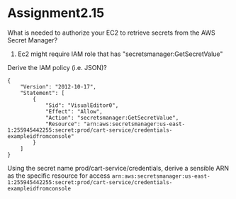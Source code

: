 # Assignment2.15
What is needed to authorize your EC2 to retrieve secrets from the AWS Secret Manager?
1. Ec2 might require IAM role that has "secretsmanager:GetSecretValue"

Derive the IAM policy (i.e. JSON)?
```
{
	"Version": "2012-10-17",
	"Statement": [
		{
			"Sid": "VisualEditor0",
			"Effect": "Allow",
			"Action": "secretsmanager:GetSecretValue",
			"Resource": "arn:aws:secretsmanager:us-east-1:255945442255:secret:prod/cart-service/credentials-exampleidfromconsole"
		}
	]
}
```
Using the secret name prod/cart-service/credentials, derive a sensible ARN as the specific resource for access
`arn:aws:secretsmanager:us-east-1:255945442255:secret:prod/cart-service/credentials-exampleidfromconsole`
